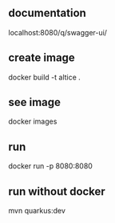 ## documentation
localhost:8080/q/swagger-ui/

## create image
docker build -t altice .

## see image
docker images

## run 
docker run -p 8080:8080 <IMAGE ID>

## run without docker
mvn quarkus:dev


